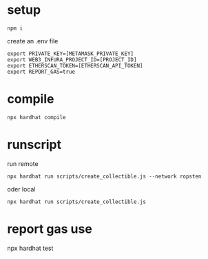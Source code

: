 # setup

```
npm i
```

create an .env file
```
export PRIVATE_KEY=[METAMASK_PRIVATE_KEY]
export WEB3_INFURA_PROJECT_ID=[PROJECT_ID]
export ETHERSCAN_TOKEN=[ETHERSCAN_API_TOKEN]
export REPORT_GAS=true
```

# compile

```
npx hardhat compile
```

# runscript

run remote

```
npx hardhat run scripts/create_collectible.js --network ropsten
```

oder local

```
npx hardhat run scripts/create_collectible.js
```

# report gas use

npx hardhat test
